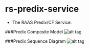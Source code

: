 # rs-predix-service
 - The RAAS Predix/CF Service.
 
###Predix Composite Model
![alt tag](https://github.build.ge.com/Reachback-Services/rs-predix-service/blob/develop/docs/RAAS-Predix-Comp-Model.png)

###Predix Sequence Diagram
![alt tag](https://github.build.ge.com/Reachback-Services/rs-predix-service/blob/develop/docs/RAAS-Predix-Seq-Diagram.png)
